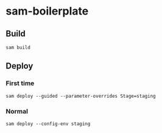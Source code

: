 # sam-boilerplate

## Build

````shell
sam build
````

## Deploy

### First time

````shell
sam deploy --guided --parameter-overrides Stage=staging
````

### Normal

````shell
sam deploy --config-env staging
````